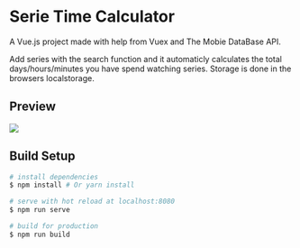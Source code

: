 # Serie Time Calculator

A Vue.js project made with help from Vuex and The Mobie DataBase API.

Add series with the search function and it automaticly calculates the total days/hours/minutes you have spend watching series. Storage is done in the browsers localstorage.

## Preview
![](./previews/preview.gif)

## Build Setup

``` bash
# install dependencies
$ npm install # Or yarn install

# serve with hot reload at localhost:8080
$ npm run serve

# build for production
$ npm run build
```